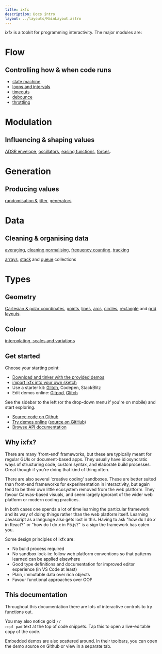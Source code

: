 ```yaml
---
title: ixfx
description: Docs intro
layout: ../layouts/MainLayout.astro
---
```


ixfx is a tookit for programming interactivity. The major modules are:


<div class="wrappedBoxContainer mini">
  <div>
    <h1>Flow</h1>
    <h2>Controlling how & when code runs</h2>
    <ul class="list">
      <li><a href="./flow/stateMachine/">state machine</a></li>
      <li><a href="./flow/loops/">loops and intervals</a></li>
      <li><a href="./flow/delay/#timeout">timeouts</a></li>
      <li><a href="./flow/delay/#debounce">debounce</a></li>
      <li><a href="./flow/delay/#throttle">throttling</a></li>
    </ul>
  </div>
  <div>
    <h1>Modulation</h1>
    <h2>Influencing & shaping values</h2>

[ADSR envelope](./modulation/envelope/), [oscillators](./modulation/oscillator/), [easing functions](./modulation/easing/), [forces](./modulation/forces/).
  </div>

 <div>
  <h1>Generation</h1>
  <h2>Producing values</h2>

[randomisation & jitter](./gen/random/), [generators](./gen/generator/)
 </div>
  <div>
    <h1>Data</h1>
    <h2>Cleaning & organising data</h2>

[averaging](./data/averaging/), [cleaning](./data/cleanup/),[normalising](./data/normalising/), 
[frequency counting](./data/frequency/), [tracking](./data/trackers/)

[arrays](./data/arrays/), [stack](./data/collections/stack/) and [queue](./data/collections/queue/) collections
  </div>
  <div>
    <h1>Types</h1>
    <h2>Geometry</h2>

[Cartesian & polar coordinates](./types/geometry/units/), [points](./types/geometry/point/), [lines](./types/geometry/line/), [arcs](./types/geometry/arc/), [circles](./types/geometry/circle/), [rectangle](./types/geometry/rect/) and [grid layouts](./types/geometry/grid/). 
  <h2>Colour</h2>

[interpolating, scales and variations](./types/colour/)
  </div>
</div>


## Get started

Choose your starting point:
* [Download and tinker with the provided demos](https://github.com/clinth/ixfx-demos/)
* [import ixfx into your own sketch](./importing)
* Use a starter kit: [Glitch](https://glitch.com/edit/#!/ixfx-starter-url?path=script.js%3A15%3A0), Codepen, StackBlitz
* Edit demos online: [Gitpod](https://gitpod.io/#https://github.com/ClintH/ixfx-demos), [Glitch](https://glitch.com/edit/#!/ixfx-demos)

See the sidebar to the left (or the drop-down menu if you're on mobile) and start exploring.

* [Source code on Github](https://github.com/ClintH/ixfx)
* [Try demos online](https://clinth.github.io/ixfx-demos/) ([source on GitHub](https://github.com/clinth/ixfx-demos/))
* [Browse API documentation](https://clinth.github.io/ixfx/)
  
## Why ixfx?

There are many 'front-end' frameworks, but these are typically meant for regular GUIs or document-based apps. They usually have idiosyncratic ways of structuring code, custom syntax, and elaborate build processes. Great though if you're doing that kind of thing often.

There are also several 'creative coding' sandboxes. These are better suited than front-end frameworks for experimentation in interactivity, but again tend to be their own little ecosystem removed from the web platform. They favour Canvas-based visuals, and seem largely ignorant of the wider web platform or modern coding practices.

In both cases one spends a lot of time learning the particular framework and its way of doing things rather than the web platform itself. Learning Javascript as a language also gets lost in this. Having to ask "how do I do _x_ in React?" or "how do I do _x_ in P5.js?" is a sign the framework has eaten you.

Some design principles of ixfx are:
* No build process required
* No sandbox lock-in: follow web platform conventions so that patterns learned can be applied elsewhere
* Good type definitions and documentation for improved editor experience (in VS Code at least)
* Plain, immutable data over rich objects
* Favour functional approaches over OOP

## This documentation

Throughout this documentation there are lots of interactive controls to try functions out.

You may also notice gold <code style="color: var(--yellow)">// repl-pad</code> text at the top of code snippets. Tap this to open a live-editable copy of the code.

Embedded demos are also scattered around. In their toolbars, you can open the demo source on Github or view in a separate tab.